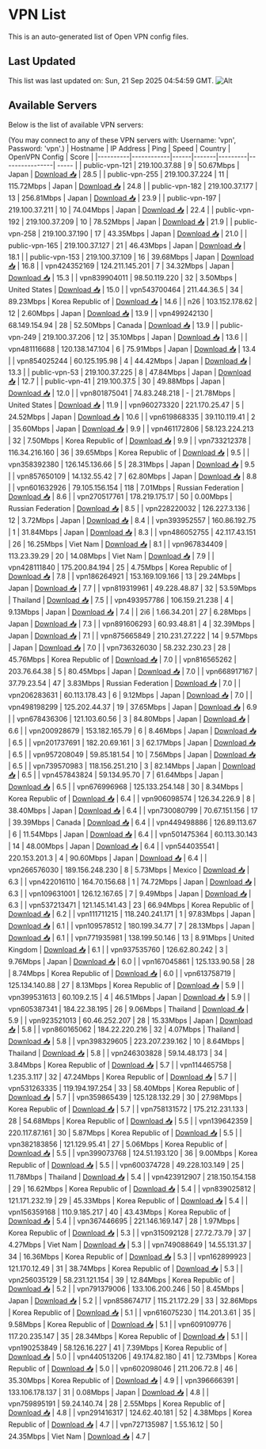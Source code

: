 # VPN List

This is an auto-generated list of Open VPN config files.

## Last Updated

This list was last updated on: Sun, 21 Sep 2025 04:54:59 GMT.
![Alt](https://repobeats.axiom.co/api/embed/186b98318ef1479477931607c1ad7d823f12451f.svg "Repobeats analytics image")

## Available Servers

Below is the list of available VPN servers:

(You may connect to any of these VPN servers with: Username: 'vpn', Password: 'vpn'.)
| Hostname | IP Address | Ping | Speed | Country | OpenVPN Config | Score |
|----------|------------|------|-------|---------|----------------| ----- |
| public-vpn-121 | 219.100.37.88 | 9 | 50.67Mbps | Japan | [Download 📥](./configs/server_0_JP.ovpn) | 28.5 |
| public-vpn-255 | 219.100.37.224 | 11 | 115.72Mbps | Japan | [Download 📥](./configs/server_1_JP.ovpn) | 24.8 |
| public-vpn-182 | 219.100.37.177 | 13 | 256.81Mbps | Japan | [Download 📥](./configs/server_2_JP.ovpn) | 23.9 |
| public-vpn-197 | 219.100.37.211 | 10 | 74.04Mbps | Japan | [Download 📥](./configs/server_3_JP.ovpn) | 22.4 |
| public-vpn-192 | 219.100.37.209 | 10 | 78.52Mbps | Japan | [Download 📥](./configs/server_4_JP.ovpn) | 21.9 |
| public-vpn-258 | 219.100.37.190 | 17 | 43.35Mbps | Japan | [Download 📥](./configs/server_5_JP.ovpn) | 21.0 |
| public-vpn-165 | 219.100.37.127 | 21 | 46.43Mbps | Japan | [Download 📥](./configs/server_6_JP.ovpn) | 18.1 |
| public-vpn-153 | 219.100.37.109 | 16 | 39.68Mbps | Japan | [Download 📥](./configs/server_7_JP.ovpn) | 16.8 |
| vpn424352169 | 124.211.145.201 | 7 | 34.32Mbps | Japan | [Download 📥](./configs/server_8_JP.ovpn) | 15.3 |
| vpn839904011 | 98.50.119.220 | 32 | 3.50Mbps | United States | [Download 📥](./configs/server_9_US.ovpn) | 15.0 |
| vpn543700464 | 211.44.36.5 | 34 | 89.23Mbps | Korea Republic of | [Download 📥](./configs/server_10_KR.ovpn) | 14.6 |
| n26 | 103.152.178.62 | 12 | 2.60Mbps | Japan | [Download 📥](./configs/server_11_JP.ovpn) | 13.9 |
| vpn499242130 | 68.149.154.94 | 28 | 52.50Mbps | Canada | [Download 📥](./configs/server_12_CA.ovpn) | 13.9 |
| public-vpn-249 | 219.100.37.206 | 12 | 35.10Mbps | Japan | [Download 📥](./configs/server_13_JP.ovpn) | 13.6 |
| vpn481116688 | 120.138.147.104 | 6 | 75.91Mbps | Japan | [Download 📥](./configs/server_14_JP.ovpn) | 13.4 |
| vpn854025244 | 60.125.195.98 | 4 | 44.42Mbps | Japan | [Download 📥](./configs/server_15_JP.ovpn) | 13.3 |
| public-vpn-53 | 219.100.37.225 | 8 | 47.84Mbps | Japan | [Download 📥](./configs/server_16_JP.ovpn) | 12.7 |
| public-vpn-41 | 219.100.37.5 | 30 | 49.88Mbps | Japan | [Download 📥](./configs/server_17_JP.ovpn) | 12.0 |
| vpn801875041 | 74.83.248.218 | - | 21.78Mbps | United States | [Download 📥](./configs/server_18_US.ovpn) | 11.9 |
| vpn960273320 | 221.170.25.47 | 5 | 24.52Mbps | Japan | [Download 📥](./configs/server_19_JP.ovpn) | 10.6 |
| vpn619868335 | 39.110.119.41 | 2 | 35.60Mbps | Japan | [Download 📥](./configs/server_20_JP.ovpn) | 9.9 |
| vpn461172806 | 58.123.224.213 | 32 | 7.50Mbps | Korea Republic of | [Download 📥](./configs/server_21_KR.ovpn) | 9.9 |
| vpn733212378 | 116.34.216.160 | 36 | 39.65Mbps | Korea Republic of | [Download 📥](./configs/server_22_KR.ovpn) | 9.5 |
| vpn358392380 | 126.145.136.66 | 5 | 28.31Mbps | Japan | [Download 📥](./configs/server_23_JP.ovpn) | 9.5 |
| vpn857650109 | 14.132.55.42 | 7 | 62.80Mbps | Japan | [Download 📥](./configs/server_24_JP.ovpn) | 8.8 |
| vpn601632926 | 79.105.156.154 | 118 | 7.01Mbps | Russian Federation | [Download 📥](./configs/server_25_RU.ovpn) | 8.6 |
| vpn270517761 | 178.219.175.17 | 50 | 0.00Mbps | Russian Federation | [Download 📥](./configs/server_26_RU.ovpn) | 8.5 |
| vpn228220032 | 126.227.3.136 | 12 | 3.72Mbps | Japan | [Download 📥](./configs/server_27_JP.ovpn) | 8.4 |
| vpn393952557 | 160.86.192.75 | 1 | 31.84Mbps | Japan | [Download 📥](./configs/server_28_JP.ovpn) | 8.3 |
| vpn486052755 | 42.117.43.151 | 26 | 16.25Mbps | Viet Nam | [Download 📥](./configs/server_29_VN.ovpn) | 8.1 |
| vpn967834409 | 113.23.39.29 | 20 | 14.08Mbps | Viet Nam | [Download 📥](./configs/server_30_VN.ovpn) | 7.9 |
| vpn428111840 | 175.200.84.194 | 25 | 4.75Mbps | Korea Republic of | [Download 📥](./configs/server_31_KR.ovpn) | 7.8 |
| vpn186264921 | 153.169.109.166 | 13 | 29.24Mbps | Japan | [Download 📥](./configs/server_32_JP.ovpn) | 7.7 |
| vpn819319961 | 49.228.48.87 | 32 | 53.59Mbps | Thailand | [Download 📥](./configs/server_33_TH.ovpn) | 7.5 |
| vpn493957786 | 106.159.21.238 | 4 | 9.13Mbps | Japan | [Download 📥](./configs/server_34_JP.ovpn) | 7.4 |
| 2i6 | 1.66.34.201 | 27 | 6.28Mbps | Japan | [Download 📥](./configs/server_35_JP.ovpn) | 7.3 |
| vpn891606293 | 60.93.48.81 | 4 | 32.39Mbps | Japan | [Download 📥](./configs/server_36_JP.ovpn) | 7.1 |
| vpn875665849 | 210.231.27.222 | 14 | 9.57Mbps | Japan | [Download 📥](./configs/server_37_JP.ovpn) | 7.0 |
| vpn736326030 | 58.232.230.23 | 28 | 45.76Mbps | Korea Republic of | [Download 📥](./configs/server_38_KR.ovpn) | 7.0 |
| vpn816565262 | 203.76.64.38 | 5 | 80.45Mbps | Japan | [Download 📥](./configs/server_39_JP.ovpn) | 7.0 |
| vpn668917167 | 37.79.23.54 | 47 | 3.83Mbps | Russian Federation | [Download 📥](./configs/server_40_RU.ovpn) | 7.0 |
| vpn206283631 | 60.113.178.43 | 6 | 9.12Mbps | Japan | [Download 📥](./configs/server_41_JP.ovpn) | 7.0 |
| vpn498198299 | 125.202.44.37 | 19 | 37.65Mbps | Japan | [Download 📥](./configs/server_42_JP.ovpn) | 6.9 |
| vpn678436306 | 121.103.60.56 | 3 | 84.80Mbps | Japan | [Download 📥](./configs/server_43_JP.ovpn) | 6.6 |
| vpn200928679 | 153.182.165.79 | 6 | 8.46Mbps | Japan | [Download 📥](./configs/server_44_JP.ovpn) | 6.5 |
| vpn201737691 | 182.20.69.161 | 3 | 62.17Mbps | Japan | [Download 📥](./configs/server_45_JP.ovpn) | 6.5 |
| vpn957208049 | 59.85.181.54 | 10 | 7.56Mbps | Japan | [Download 📥](./configs/server_46_JP.ovpn) | 6.5 |
| vpn739570983 | 118.156.251.210 | 3 | 82.14Mbps | Japan | [Download 📥](./configs/server_47_JP.ovpn) | 6.5 |
| vpn457843824 | 59.134.95.70 | 7 | 61.64Mbps | Japan | [Download 📥](./configs/server_48_JP.ovpn) | 6.5 |
| vpn676996968 | 125.133.254.148 | 30 | 8.34Mbps | Korea Republic of | [Download 📥](./configs/server_49_KR.ovpn) | 6.4 |
| vpn906098574 | 126.34.226.9 | 8 | 38.40Mbps | Japan | [Download 📥](./configs/server_50_JP.ovpn) | 6.4 |
| vpn730080799 | 70.67.151.156 | 17 | 39.39Mbps | Canada | [Download 📥](./configs/server_51_CA.ovpn) | 6.4 |
| vpn449498886 | 126.89.113.67 | 6 | 11.54Mbps | Japan | [Download 📥](./configs/server_52_JP.ovpn) | 6.4 |
| vpn501475364 | 60.113.30.143 | 14 | 48.00Mbps | Japan | [Download 📥](./configs/server_53_JP.ovpn) | 6.4 |
| vpn544035541 | 220.153.201.3 | 4 | 90.60Mbps | Japan | [Download 📥](./configs/server_54_JP.ovpn) | 6.4 |
| vpn266576030 | 189.156.248.230 | 8 | 5.73Mbps | Mexico | [Download 📥](./configs/server_55_MX.ovpn) | 6.3 |
| vpn422016110 | 164.70.156.68 | 1 | 74.72Mbps | Japan | [Download 📥](./configs/server_56_JP.ovpn) | 6.3 |
| vpn109631001 | 126.12.167.65 | 7 | 9.49Mbps | Japan | [Download 📥](./configs/server_57_JP.ovpn) | 6.3 |
| vpn537213471 | 121.145.141.43 | 23 | 66.94Mbps | Korea Republic of | [Download 📥](./configs/server_58_KR.ovpn) | 6.2 |
| vpn111711215 | 118.240.241.171 | 1 | 97.83Mbps | Japan | [Download 📥](./configs/server_59_JP.ovpn) | 6.1 |
| vpn109578512 | 180.199.34.77 | 7 | 28.13Mbps | Japan | [Download 📥](./configs/server_60_JP.ovpn) | 6.1 |
| vpn771935981 | 138.199.50.146 | 13 | 8.91Mbps | United Kingdom | [Download 📥](./configs/server_61_GB.ovpn) | 6.1 |
| vpn937535760 | 126.62.80.242 | 3 | 9.76Mbps | Japan | [Download 📥](./configs/server_62_JP.ovpn) | 6.0 |
| vpn167045861 | 125.133.90.58 | 28 | 8.74Mbps | Korea Republic of | [Download 📥](./configs/server_63_KR.ovpn) | 6.0 |
| vpn613758719 | 125.134.140.88 | 27 | 8.13Mbps | Korea Republic of | [Download 📥](./configs/server_64_KR.ovpn) | 5.9 |
| vpn399531613 | 60.109.2.15 | 4 | 46.51Mbps | Japan | [Download 📥](./configs/server_65_JP.ovpn) | 5.9 |
| vpn605387341 | 184.22.38.195 | 26 | 9.06Mbps | Thailand | [Download 📥](./configs/server_66_TH.ovpn) | 5.9 |
| vpn923521013 | 60.46.252.207 | 28 | 15.33Mbps | Japan | [Download 📥](./configs/server_67_JP.ovpn) | 5.8 |
| vpn860165062 | 184.22.220.216 | 32 | 4.07Mbps | Thailand | [Download 📥](./configs/server_68_TH.ovpn) | 5.8 |
| vpn398329605 | 223.207.239.162 | 10 | 8.64Mbps | Thailand | [Download 📥](./configs/server_69_TH.ovpn) | 5.8 |
| vpn246303828 | 59.14.48.173 | 34 | 3.84Mbps | Korea Republic of | [Download 📥](./configs/server_70_KR.ovpn) | 5.7 |
| vpn114465758 | 1.235.3.117 | 32 | 47.24Mbps | Korea Republic of | [Download 📥](./configs/server_71_KR.ovpn) | 5.7 |
| vpn531263335 | 119.194.197.254 | 33 | 58.40Mbps | Korea Republic of | [Download 📥](./configs/server_72_KR.ovpn) | 5.7 |
| vpn359865439 | 125.128.132.29 | 30 | 27.98Mbps | Korea Republic of | [Download 📥](./configs/server_73_KR.ovpn) | 5.7 |
| vpn758131572 | 175.212.231.133 | 28 | 54.68Mbps | Korea Republic of | [Download 📥](./configs/server_74_KR.ovpn) | 5.5 |
| vpn139642359 | 220.117.87.161 | 30 | 5.87Mbps | Korea Republic of | [Download 📥](./configs/server_75_KR.ovpn) | 5.5 |
| vpn382183856 | 121.129.95.41 | 27 | 5.06Mbps | Korea Republic of | [Download 📥](./configs/server_76_KR.ovpn) | 5.5 |
| vpn399073768 | 124.51.193.120 | 36 | 9.00Mbps | Korea Republic of | [Download 📥](./configs/server_77_KR.ovpn) | 5.5 |
| vpn600374728 | 49.228.103.149 | 25 | 11.78Mbps | Thailand | [Download 📥](./configs/server_78_TH.ovpn) | 5.4 |
| vpn423912907 | 218.150.154.158 | 29 | 16.62Mbps | Korea Republic of | [Download 📥](./configs/server_79_KR.ovpn) | 5.4 |
| vpn839025812 | 121.171.232.19 | 29 | 45.33Mbps | Korea Republic of | [Download 📥](./configs/server_80_KR.ovpn) | 5.4 |
| vpn156359168 | 110.9.185.217 | 40 | 43.43Mbps | Korea Republic of | [Download 📥](./configs/server_81_KR.ovpn) | 5.4 |
| vpn367446695 | 221.146.169.147 | 28 | 1.97Mbps | Korea Republic of | [Download 📥](./configs/server_82_KR.ovpn) | 5.3 |
| vpn315092128 | 27.72.73.79 | 37 | 4.27Mbps | Viet Nam | [Download 📥](./configs/server_83_VN.ovpn) | 5.3 |
| vpn749088649 | 14.55.131.37 | 34 | 16.36Mbps | Korea Republic of | [Download 📥](./configs/server_84_KR.ovpn) | 5.3 |
| vpn162899923 | 121.170.12.49 | 31 | 38.74Mbps | Korea Republic of | [Download 📥](./configs/server_85_KR.ovpn) | 5.3 |
| vpn256035129 | 58.231.121.154 | 39 | 12.84Mbps | Korea Republic of | [Download 📥](./configs/server_86_KR.ovpn) | 5.2 |
| vpn791379006 | 133.106.200.246 | 50 | 8.45Mbps | Japan | [Download 📥](./configs/server_87_JP.ovpn) | 5.2 |
| vpn858674717 | 115.21.172.29 | 33 | 32.86Mbps | Korea Republic of | [Download 📥](./configs/server_88_KR.ovpn) | 5.1 |
| vpn616075230 | 114.201.3.61 | 35 | 9.58Mbps | Korea Republic of | [Download 📥](./configs/server_89_KR.ovpn) | 5.1 |
| vpn609109776 | 117.20.235.147 | 35 | 28.34Mbps | Korea Republic of | [Download 📥](./configs/server_90_KR.ovpn) | 5.1 |
| vpn190253849 | 58.126.16.227 | 41 | 7.39Mbps | Korea Republic of | [Download 📥](./configs/server_91_KR.ovpn) | 5.0 |
| vpn440513206 | 49.174.82.180 | 41 | 12.73Mbps | Korea Republic of | [Download 📥](./configs/server_92_KR.ovpn) | 5.0 |
| vpn602098046 | 211.206.72.8 | 46 | 35.30Mbps | Korea Republic of | [Download 📥](./configs/server_93_KR.ovpn) | 4.9 |
| vpn396666391 | 133.106.178.137 | 31 | 0.08Mbps | Japan | [Download 📥](./configs/server_94_JP.ovpn) | 4.8 |
| vpn759895191 | 59.24.140.74 | 28 | 2.55Mbps | Korea Republic of | [Download 📥](./configs/server_95_KR.ovpn) | 4.8 |
| vpn291416317 | 124.62.40.181 | 52 | 4.38Mbps | Korea Republic of | [Download 📥](./configs/server_96_KR.ovpn) | 4.7 |
| vpn727135987 | 1.55.16.12 | 50 | 24.35Mbps | Viet Nam | [Download 📥](./configs/server_97_VN.ovpn) | 4.7 |
